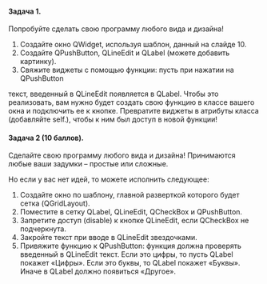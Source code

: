 #### Задача 1. 

Попробуйте сделать свою программу любого вида и дизайна!

1. Создайте окно QWidget, используя шаблон, данный на слайде 10.
2. Создайте QPushButton, QLineEdit и QLabel (можете добавить картинку).
3. Свяжите виджеты с помощью функции: пусть при нажатии на QPushButton

текст, введенный в QLineEdit появляется в QLabel. Чтобы это реализовать, вам нужно будет создать свою функцию в классе вашего окна и подключить ее к кнопке. Превратите виджеты в атрибуты класса (добавляйте self.), чтобы к ним был доступ в новой функции!

#### Задача 2 (10 баллов). 

Сделайте свою программу любого вида и дизайна! Принимаются любые ваши задумки – простые или сложные. 

Но если у вас нет идей, то можете исполнить следующее:

1. Создайте окно по шаблону, главной разверткой которого будет сетка (QGridLayout).
2. Поместите в сетку QLabel, QLineEdit, QCheckBox и QPushButton.
3. Запретите доступ (disable) к кнопке QLineEdit, если QCheckBox не подчеркнута.
4. Закройте текст при вводе в QLineEdit звездочками.
5. Привяжите функцию к QPushButton: функция должна проверять введенный в QLineEdit текст. Если это цифры, то пусть QLabel покажет «Цифры». Если это буквы, то QLabel покажет «Буквы». Иначе в QLabel должно появиться «Другое».